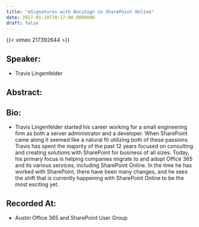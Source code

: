 ```yaml
---
title: "eSignatures with DocuSign in SharePoint Online"
date: 2017-05-10T20:17:08.0000000
draft: false
---
```


{{< vimeo 217392644 >}}

## Speaker:

 - Travis Lingenfelder

## Abstract:



## Bio:

 - <p>Travis Lingenfelder started his career working for a small engineering firm as both a server administrator and a developer. When SharePoint came along it seemed like a natural fit utilizing both of these passions. Travis has spent the majority of the past 12 years focused on consulting and creating solutions with SharePoint for business of all sizes. Today, his primary focus is helping companies migrate to and adopt Office 365 and its various services, including SharePoint Online. In the time he has worked with SharePoint, there have been many changes, and he sees the shift that is currently happening with SharePoint Online to be the most exciting yet.</p>

## Recorded At:

 - Austin Office 365 and SharePoint User Group

